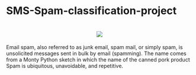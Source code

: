 # SMS-Spam-classification-project
<h1 align="center">
 <img src="https://cdn.openpr.com/T/4/T427652961_g.jpg" />
</h1>

Email spam, also referred to as junk email, spam mail, or simply spam, is unsolicited messages sent in bulk by email (spamming). The name comes from a Monty Python sketch in which the name of the canned pork product Spam is ubiquitous, unavoidable, and repetitive.
